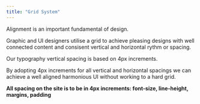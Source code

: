 ```yaml
---
title: "Grid System"
---
```


Alignment is an important fundamental of design.

Graphic and UI designers utilise a grid to achieve pleasing designs with well connected content and consisent vertical and horizontal rythm or spacing.

Our typography vertical spacing is based on 4px increments.

By adopting 4px increments for all vertical and horizontal spacings we can achieve a well aligned harmonious UI without working to a hard grid.

__All spacing on the site is to be in 4px increments: font-size, line-height, margins, padding__
